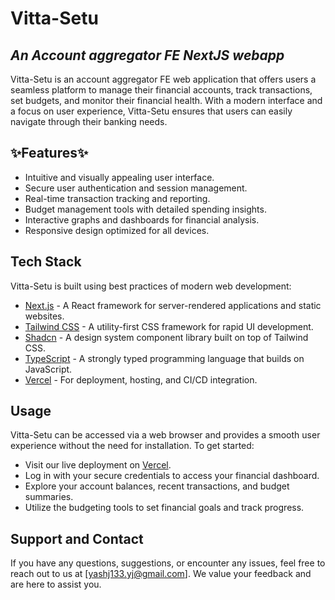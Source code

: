 # Vitta-Setu
## _An Account aggregator FE NextJS webapp_

Vitta-Setu is an account aggregator FE web application that offers users a seamless platform to manage their financial accounts, track transactions, set budgets, and monitor their financial health. With a modern interface and a focus on user experience, Vitta-Setu ensures that users can easily navigate through their banking needs.

## ✨Features✨

- Intuitive and visually appealing user interface.
- Secure user authentication and session management.
- Real-time transaction tracking and reporting.
- Budget management tools with detailed spending insights.
- Interactive graphs and dashboards for financial analysis.
- Responsive design optimized for all devices.

## Tech Stack

Vitta-Setu is built using best practices of modern web development:

- [Next.js] - A React framework for server-rendered applications and static websites.
- [Tailwind CSS] - A utility-first CSS framework for rapid UI development.
- [Shadcn] - A design system component library built on top of Tailwind CSS.
- [TypeScript] - A strongly typed programming language that builds on JavaScript.
- [Vercel] - For deployment, hosting, and CI/CD integration.

## Usage

Vitta-Setu can be accessed via a web browser and provides a smooth user experience without the need for installation. To get started:

- Visit our live deployment on [Vercel](https://vitta-setu.vercel.app/login).
- Log in with your secure credentials to access your financial dashboard.
- Explore your account balances, recent transactions, and budget summaries.
- Utilize the budgeting tools to set financial goals and track progress.

## Support and Contact

If you have any questions, suggestions, or encounter any issues, feel free to reach out to us at [yashj133.yj@gmail.com]. We value your feedback and are here to assist you.

[Next.js]: <https://nextjs.org/>
[Tailwind CSS]: <https://tailwindcss.com/>
[Shadcn]: <https://shadcn.dev/>
[TypeScript]: <https://www.typescriptlang.org/>
[Vercel]: <https://vercel.com/>
